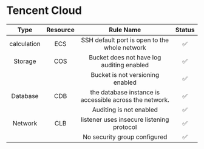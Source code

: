 # Tencent Cloud

| Type  | Resource  | Rule Name  | Status  |
| :---: | :---: | :---: | :---: |
| calculation  | ECS  | SSH default port is open to the whole network  | ✅  |
| Storage  | COS  | Bucket does not have log auditing enabled  | ✅  |
| | | Bucket is not versioning enabled  | ✅  |
| Database  | CDB  | the database instance is accessible across the network.  | ✅  |
| | | Auditing is not enabled  | ✅  |
| Network  | CLB  | listener uses insecure listening protocol  | ✅  |
| | | No security group configured  | ✅ |


